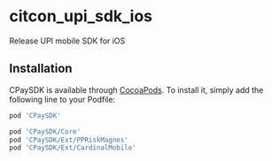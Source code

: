 # citcon_upi_sdk_ios
Release UPI mobile SDK for iOS


## Installation

CPaySDK is available through [CocoaPods](https://cocoapods.org). To install
it, simply add the following line to your Podfile:


```ruby
pod 'CPaySDK'
```


```ruby
pod 'CPaySDK/Core'
pod 'CPaySDK/Ext/PPRiskMagnes'
pod 'CPaySDK/Ext/CardinalMobile'
```
